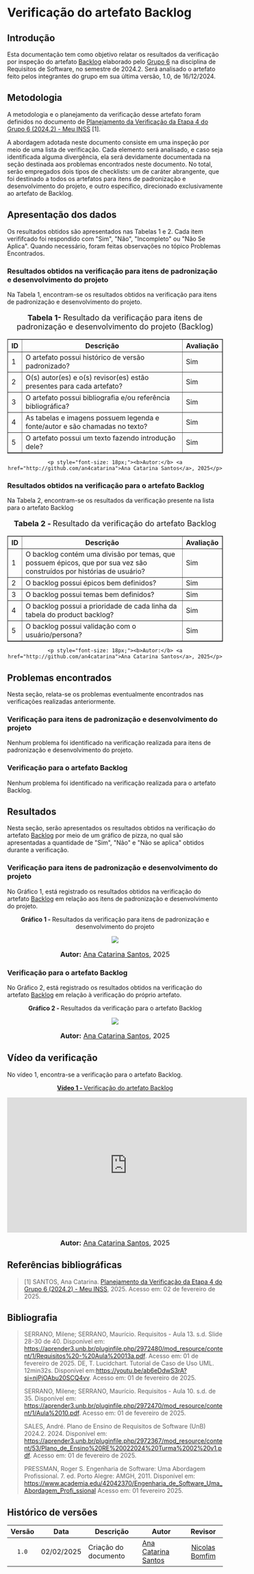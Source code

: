 # Verificação do artefato Backlog

## Introdução

Esta documentação tem como objetivo relatar os resultados da verificação por inspeção do artefato [Backlog](https://requisitos-de-software.github.io/2024.2-MeuINSS/modelagem_parte2/backlog/) elaborado pelo [Grupo 6](https://requisitos-de-software.github.io/2024.2-MeuINSS/) na disciplina de Requisitos de Software, no semestre de 2024.2. Será analisado o artefato feito pelos integrantes do grupo em sua última versão, 1.0, de 16/12/2024.

## Metodologia

A metodologia e o planejamento da verificação desse artefato foram definidos no documento de [Planejamento da Verificação da Etapa 4 do Grupo 6 (2024.2) - Meu INSS](https://requisitos-de-software.github.io/2024.2-MeuINSS/verificacao/entrega4/planejamento/) [1].

A abordagem adotada neste documento consiste em uma inspeção por meio de uma lista de verificação. Cada elemento será analisado, e caso seja identificada alguma divergência, ela será devidamente documentada na seção destinada aos problemas encontrados neste documento. No total, serão empregados dois tipos de checklists: um de caráter abrangente, que foi destinado a todos os artefatos para itens de padronização e desenvolvimento do projeto, e outro específico, direcionado exclusivamente ao artefato de Backlog.

## Apresentação dos dados

Os resultados obtidos são apresentados nas Tabelas 1 e 2. Cada item verififcado foi respondido com "Sim", "Não", "Incompleto" ou "Não Se Aplica". Quando necessário, foram feitas observações no tópico Problemas Encontrados. 

### Resultados obtidos na verificação para itens de padronização e desenvolvimento do projeto

Na Tabela 1, encontram-se os resultados obtidos na verificação para itens de padronização e desenvolvimento do projeto.

<div style="text-align: center;">
    <p style="font-size: 18px;"><b>Tabela 1- </b> Resultado da verificação para itens de padronização e desenvolvimento do projeto (Backlog)</p>
    <table border="1" style="margin: auto; border-collapse: collapse;">
        <tr>
            <th>ID</th>
            <th>Descrição</th>
            <th>Avaliação</th>
        </tr>
        <tr>
            <td>1</td>
            <td>O artefato possui histórico de versão padronizado?</td>
            <td>Sim</td>
        </tr>
        <tr>
            <td>2</td>
            <td>O(s) autor(es) e o(s) revisor(es) estão presentes para cada artefato?</td>
            <td>Sim</td>
        </tr>
        <tr>
            <td>3</td>
            <td>O artefato possui bibliografia e/ou referência bibliográfica?</td>
            <td>Sim</td>
        </tr>
        <tr>
            <td>4</td>
            <td>As tabelas e imagens possuem legenda e fonte/autor e são chamadas no texto?</td>
            <td>Sim</td>
        </tr>
        <tr>
            <td>5</td>
            <td>O artefato possui um texto fazendo introdução dele?</td>
            <td>Sim</td>
        </tr>
    </table>

    <p style="font-size: 18px;"><b>Autor:</b> <a href="http://github.com/an4catarina">Ana Catarina Santos</a>, 2025</p>
</div>

### Resultados obtidos na verificação para o artefato Backlog

Na Tabela 2, encontram-se os resultados da verificação presente na lista para o artefato Backlog

<div style="text-align: center;">
    <p style="font-size: 18px;"><b>Tabela 2 - </b>Resultado da verificação do artefato Backlog</p>
    <table border="1" style="margin: auto; border-collapse: collapse;">
        <tr>
            <th>ID</th>
            <th>Descrição</th>
            <th>Avaliação</th>
        </tr>
        <tr>
            <td>1</td>
            <td>O backlog contém uma divisão por temas, que possuem épicos, que por sua vez são construídos por histórias de usuário?</td>
            <td>Sim</td>
        </tr>
        <tr>
            <td>2</td>
            <td>O backlog possui épicos bem definidos?</td>
            <td>Sim</td>
        </tr>
        <tr>
            <td>3</td>
            <td>O backlog possui temas bem definidos?</td>
            <td>Sim</td>
        </tr>
        <tr>
            <td>4</td>
            <td>O backlog possui a prioridade de cada linha da tabela do product backlog?</td>
            <td>Sim</td>
        </tr>
        <tr>
            <td>5</td>
            <td>O backlog possui validação com o usuário/persona?</td>
            <td>Sim</td>
        </tr>
    </table>

    <p style="font-size: 18px;"><b>Autor:</b> <a href="http://github.com/an4catarina">Ana Catarina Santos</a>, 2025</p>
</div>


## Problemas encontrados

Nesta seção, relata-se os problemas eventualmente encontrados nas verificações realizadas anteriormente.

### Verificação para itens de padronização e desenvolvimento do projeto

Nenhum problema foi identificado na verificação realizada para itens de padronização e desenvolvimento do projeto.

### Verificação para o artefato Backlog

Nenhum problema foi identificado na verificação realizada para o artefato Backlog. 
## Resultados

Nesta seção, serão apresentados os resultados obtidos na verificação do artefato [Backlog](https://requisitos-de-software.github.io/2024.2-MeuINSS/modelagem_parte2/backlog/) por meio de um gráfico de pizza, no qual são apresentadas a quantidade de "Sim", "Não" e "Não se aplica" obtidos durante a verificação.

### Verificação para itens de padronização e desenvolvimento do projeto

No Gráfico 1, está registrado os resultados obtidos na verificação do artefato [Backlog](https://requisitos-de-software.github.io/2024.2-MeuINSS/modelagem_parte2/backlog/) em relação aos itens de padronização e desenvolvimento do projeto.

<div align="center">
  <p><b>Gráfico 1 - </b> Resultados da verificação para itens de padronização e desenvolvimento do projeto</p>

   <img src="../imagens/NFRGeral.png">
    <font size="3"><p style="text-align: center"><b>Autor:</b> <a href="http://github.com/an4catarina">Ana Catarina Santos</a>, 2025</p></font>
</div>

### Verificação para o artefato Backlog

No Gráfico 2, está registrado os resultados obtidos na verificação do artefato [Backlog](https://requisitos-de-software.github.io/2024.2-MeuINSS/modelagem_parte2/backlog/) em relação à verificação do próprio artefato.

<div align="center">
  <p><b>Gráfico 2 - </b> Resultados da verificação para o artefato Backlog</p>
    <img src="../imagens/NFRGeral.png">
    <font size="3"><p style="text-align: center"><b>Autor:</b> <a href="http://github.com/an4catarina">Ana Catarina Santos</a>, 2025</p></font>

</div>

## Vídeo da verificação

No vídeo 1, encontra-se a verificação para o artefato Backlog.

<div align="center">

<p style="text-align: center"><a href="https://youtu.be/_Ab_uu3CF2o?si=HhU9eJJmJfr07Da5" target="blanket"><b>Vídeo 1 - </b> Verificação do artefato Backlog</a></p>

<iframe width="560" height="315" src="https://www.youtube.com/embed/8KrIa08NJXw?si=QRc0yyTwcVE9ooQ7" title="YouTube video player" frameborder="0" allow="accelerometer; autoplay; clipboard-write; encrypted-media; gyroscope; picture-in-picture; web-share" referrerpolicy="strict-origin-when-cross-origin" allowfullscreen></iframe>

<font size="3"><p style="text-align: center"><b>Autor:</b> <a href="http://github.com/an4catarina">Ana Catarina Santos</a>, 2025</p></font>

</div >

## Referências bibliográficas
>
> [1] SANTOS, Ana Catarina. [Planejamento da Verificação da Etapa 4 do Grupo 6 (2024.2) - Meu INSS](https://requisitos-de-software.github.io/2024.2-MeuINSS/verificacao/entrega4/planejamento/), 2025. Acesso em: 02 de fevereiro de 2025.

## Bibliografia
>
>SERRANO, Milene; SERRANO, Maurício. Requisitos - Aula 13. s.d. Slide 28-30 de 40. Disponível em: <https://aprender3.unb.br/pluginfile.php/2972480/mod_resource/content/1/Requisitos%20-%20Aula%20013a.pdf>. Acesso em: 01 de fevereiro de 2025.
>DE, T. Lucidchart. Tutorial de Caso de Uso UML. 12min32s. Disponível em:<https://youtu.be/ab6eDdwS3rA?si=njPjOAbu20SCQ4vv>. Acesso em: 01 de fevereiro de 2025.
>
> SERRANO, Milene; SERRANO, Maurício. Requisitos - Aula 10. s.d. de 35. Disponível em: <https://aprender3.unb.br/pluginfile.php/2972470/mod_resource/content/1/Aula%2010.pdf>. Acesso em:  01 de fevereiro de 2025.
>
> SALES, André. Plano de Ensino de Requisitos de Software (UnB) 2024.2. 2024. Disponível em: <https://aprender3.unb.br/pluginfile.php/2972367/mod_resource/content/53/Plano_de_Ensino%20RE%20022024%20Turma%2002%20v1.pdf>. Acesso em: 01 de fevereiro de 2025.
>
>PRESSMAN, Roger S. Engenharia de Software: Uma Abordagem Profissional. 7. ed. Porto Alegre: AMGH, 2011. Disponível em: <https://www.academia.edu/42042370/Engenharia_de_Software_Uma_Abordagem_Profi_ssional> Acesso em: 01 fevereiro 2025.


## Histórico de versões

| Versão | Data   | Descrição     | Autor     |  Revisor        |
| :----: | ------ | ------------- | --------- | :-------------: |
| `1.0`  | 02/02/2025 | Criação do documento  | [Ana Catarina Santos](https://github.com/an4catarina) | [Nicolas Bomfim](http://github.com/nickgehjk) |